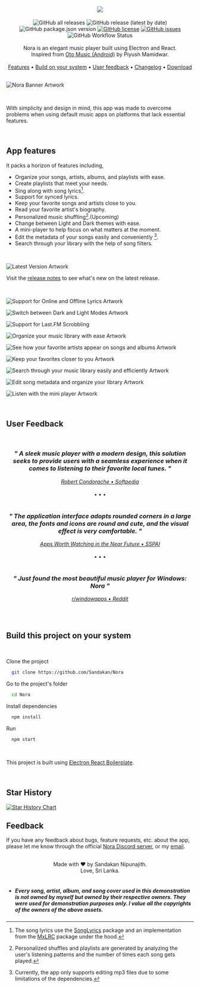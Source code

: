  <h1 align="center">
   <img class="logo" src="assets/other/nora_logo_banner.webp">
   <!-- <p>Nora Player</p> -->
 </h1>

 <div align="center">
  <img alt="GitHub all releases" src="https://img.shields.io/github/downloads/Sandakan/Nora/total?label=all%20time%20downloads&style=for-the-badge">
  <img alt="GitHub release (latest by date)" src="https://img.shields.io/github/downloads/Sandakan/Nora/v2.4.1-stable/total?style=for-the-badge">
  <img alt="GitHub package.json version" src="https://img.shields.io/github/package-json/v/Sandakan/Nora?color=blue&label=latest%20version&style=for-the-badge">
  <a href="https://github.com/Sandakan/Nora/blob/master/LICENSE"><img alt="GitHub license" src="https://img.shields.io/github/license/Sandakan/Nora?style=for-the-badge"></a>
  <a href="https://github.com/Sandakan/Nora/issues"><img alt="GitHub issues" src="https://img.shields.io/github/issues/Sandakan/Oto-Music-for-Desktop?style=for-the-badge"></a>
  <img alt="GitHub Workflow Status" src="https://img.shields.io/github/actions/workflow/status/Sandakan/Nora/build.yml?branch=master&style=for-the-badge">
 </div>

 <br/>

<div align="center">
Nora is an elegant music player built using Electron and React. 
<br>
Inspired from <a href="https://play.google.com/store/apps/details?id=com.piyush.music&gl=us">Oto Music (Android)</a> by Piyush Mamidwar.
</div>

<br/>

<div align="center">
  <a href="#app-features">Features</a> &bull;
  <a href="#build-this-project-on-your-system">Build on your system</a> &bull;
  <a href="#user-feedback">User feedback</a> &bull;
  <a href="/changelog.md">Changelog</a> &bull;
  <a href="https://github.com/Sandakan/Nora/releases">Download</a>
</div>

<br/>

![Nora Banner Artwork](/assets/other/artwork%200.webp)

<br/>

With simplicity and design in mind, this app was made to overcome problems when using default music apps on platforms that lack essential features.

<br>

## App features

It packs a horizon of features including,

- Organize your songs, artists, albums, and playlists with ease.
- Create playlists that meet your needs.
- Sing along with song lyrics[^1].
- Support for synced lyrics.
- Keep your favorite songs and artists close to you.
- Read your favorite artist's biography.
- Personalized music shuffling[^2].(Upcoming)
- Change between Light and Dark themes with ease.
- A mini-player to help focus on what matters at the moment.
- Edit the metadata of your songs easily and conveniently [^3].
- Search through your library with the help of song filters.

<br>

![Latest Version Artwork](/assets/other/release%20artworks/whats-new-v2.4.0-stable.webp)

Visit the [release notes](/changelog.md) to see what's new on the latest release.</p>

<br>

![Support for Online and Offline Lyrics Artwork](/assets/other/artwork%201.webp)

![Switch between Dark and Light Modes Artwork](/assets/other/artwork%202.webp)

![Support for Last.FM Scrobbling](/assets/other/artwork%209.webp)

![Organize your music library with ease Artwork](/assets/other/artwork%203.webp)

![See how your favorite artists appear on songs and albums Artwork](/assets/other/artwork%204.webp)

![Keep your favorites closer to you Artwork](/assets/other/artwork%205.webp)

![Search through your music library easily and efficiently Artwork](/assets/other/artwork%206.webp)

![Edit song metadata and organize your library Artwork](/assets/other/artwork%207.webp)

![Listen with the mini player Artwork](/assets/other/artwork%208.webp)

<br/>

## User Feedback

<br>

<div align="center"> 
  <div>
    <h3><i>" A sleek music player with a modern design, this solution seeks to provide users with a seamless experience when it comes to listening to their favorite local tunes. "</i></h3>
    <a href="https://www.softpedia.com/get/Multimedia/Audio/Audio-Players/Oto-Music-for-Desktop.shtml"><i>Robert Condorache &bull; Softpedia </i></a>
  </div> 
</div>

<br>

<div align="center"> &bull; &bull; &bull; </div>

<br>

<div align="center"> 
  <div>
    <h3><i>" The application interface adopts rounded corners in a large area, the fonts and icons are round and cute, and the visual effect is very comfortable. "</i></h3>
    <a href="https://sspai.com/post/78669"><i>Apps Worth Watching in the Near Future &bull; SSPAI</i></a>
  </div> 
</div>

<br>

<div align="center"> &bull; &bull; &bull; </div>

<br>

<div align="center"> 
  <div>
    <h3><i>" Just found the most beautiful music player for Windows: Nora "</i></h3>
    <a href="https://www.reddit.com/r/windowsapps/comments/11xgg99/just_found_the_most_beautiful_music_player_for/"><i>r/windowapps &bull; Reddit</i></a>
  </div> 
</div>

<br><br>

## Build this project on your system

<br/>

Clone the project

```bash
  git clone https://github.com/Sandakan/Nora
```

Go to the project's folder

```bash
  cd Nora
```

Install dependencies

```bash
  npm install
```

Run

```bash
  npm start
```

<br>

This project is built using [Electron React Boilerplate](https://github.com/electron-react-boilerplate/electron-react-boilerplate).

<br>

## Star History

[![Star History Chart](https://api.star-history.com/svg?repos=Sandakan/Nora&type=Date)](https://star-history.com/#Sandakan/Nora&Date)

## Feedback

If you have any feedback about bugs, feature requests, etc. about the app, please let me know through the official [Nora Discord server](https://discord.gg/c5rGKnBs4y), or my [email](mailto:sandakannipunajith@gmail.com).

<br>

 <center>
     Made with <span class="heart">&#10084;</span> by Sandakan Nipunajith.
    <br>
    Love, Sri Lanka.
 </center>

<br>

- ##### Every song, artist, album, and song cover used in this demonstration is not owned by myself but owned by their respective owners. They were used for demonstration purposes only. I value all the copyrights of the owners of the above assets.

[^1]: The song lyrics use the [SongLyrics](https://www.npmjs.com/package/songlyrics) package and an implementation from the [MxLRC](https://github.com/fashni/MxLRC) package under the hood.
[^2]: Personalized shuffles and playlists are generated by analyzing the user's listening patterns and the number of times each song gets played.
[^3]: Currently, the app only supports editing mp3 files due to some limitations of the dependencies.

